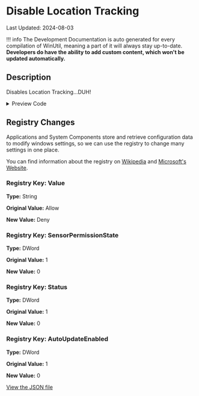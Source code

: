 ﻿# Disable Location Tracking

Last Updated: 2024-08-03


!!! info
     The Development Documentation is auto generated for every compilation of WinUtil, meaning a part of it will always stay up-to-date. **Developers do have the ability to add custom content, which won't be updated automatically.**


## Description

Disables Location Tracking...DUH!

<!-- BEGIN CUSTOM CONTENT -->

<!-- END CUSTOM CONTENT -->

<details>
<summary>Preview Code</summary>

```json
{
    "Content":  "Disable Location Tracking",
    "Description":  "Disables Location Tracking...DUH!",
    "category":  "Essential Tweaks",
    "panel":  "1",
    "Order":  "a005_",
    "registry":  [
                     {
                         "Path":  "HKLM:\\SOFTWARE\\Microsoft\\Windows\\CurrentVersion\\CapabilityAccessManager\\ConsentStore\\location",
                         "Name":  "Value",
                         "Type":  "String",
                         "Value":  "Deny",
                         "OriginalValue":  "Allow"
                     },
                     {
                         "Path":  "HKLM:\\SOFTWARE\\Microsoft\\Windows NT\\CurrentVersion\\Sensor\\Overrides\\{BFA794E4-F964-4FDB-90F6-51056BFE4B44}",
                         "Name":  "SensorPermissionState",
                         "Type":  "DWord",
                         "Value":  "0",
                         "OriginalValue":  "1"
                     },
                     {
                         "Path":  "HKLM:\\SYSTEM\\CurrentControlSet\\Services\\lfsvc\\Service\\Configuration",
                         "Name":  "Status",
                         "Type":  "DWord",
                         "Value":  "0",
                         "OriginalValue":  "1"
                     },
                     {
                         "Path":  "HKLM:\\SYSTEM\\Maps",
                         "Name":  "AutoUpdateEnabled",
                         "Type":  "DWord",
                         "Value":  "0",
                         "OriginalValue":  "1"
                     }
                 ]
}
```
</details>

## Registry Changes
Applications and System Components store and retrieve configuration data to modify windows settings, so we can use the registry to change many settings in one place.

You can find information about the registry on [Wikipedia](https://www.wikiwand.com/en/Windows_Registry) and [Microsoft's Website](https://learn.microsoft.com/en-us/windows/win32/sysinfo/registry).
### Registry Key: Value
**Type:** String

**Original Value:** Allow

**New Value:** Deny

### Registry Key: SensorPermissionState
**Type:** DWord

**Original Value:** 1

**New Value:** 0

### Registry Key: Status
**Type:** DWord

**Original Value:** 1

**New Value:** 0

### Registry Key: AutoUpdateEnabled
**Type:** DWord

**Original Value:** 1

**New Value:** 0


<!-- BEGIN SECOND CUSTOM CONTENT -->

<!-- END SECOND CUSTOM CONTENT -->

[View the JSON file](https://github.com/ChrisTitusTech/winutil/tree/main/config/tweaks.json)

